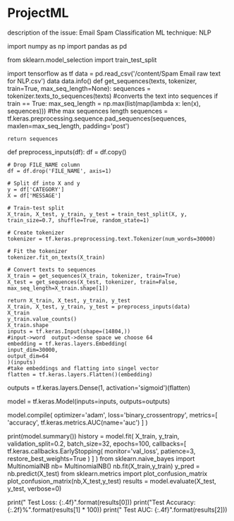 # ProjectML

description of the issue: Email Spam Classification ML technique: NLP





import numpy as np
import pandas as pd

from sklearn.model_selection import train_test_split

import tensorflow as tf
data = pd.read_csv('/content/Spam Email raw text for NLP.csv')
data
data.info()
def get_sequences(texts, tokenizer, train=True, max_seq_length=None):
    sequences = tokenizer.texts_to_sequences(texts)
     #converts the text into sequences
    if train == True:
        max_seq_length = np.max(list(map(lambda x: len(x), sequences)))
    #the max sequences length
    sequences = tf.keras.preprocessing.sequence.pad_sequences(sequences, maxlen=max_seq_length, padding='post')
    
    return sequences
def preprocess_inputs(df):
    df = df.copy()
    
    # Drop FILE_NAME column
    df = df.drop('FILE_NAME', axis=1)
    
    # Split df into X and y
    y = df['CATEGORY']
    X = df['MESSAGE']
    
    # Train-test split
    X_train, X_test, y_train, y_test = train_test_split(X, y, train_size=0.7, shuffle=True, random_state=1)
    
    # Create tokenizer
    tokenizer = tf.keras.preprocessing.text.Tokenizer(num_words=30000)
    
    # Fit the tokenizer
    tokenizer.fit_on_texts(X_train)
    
    # Convert texts to sequences
    X_train = get_sequences(X_train, tokenizer, train=True)
    X_test = get_sequences(X_test, tokenizer, train=False, max_seq_length=X_train.shape[1])
    
    return X_train, X_test, y_train, y_test
    X_train, X_test, y_train, y_test = preprocess_inputs(data)
    X_train
    y_train.value_counts()
    X_train.shape
    inputs = tf.keras.Input(shape=(14804,))
    #input->word  output->dense space we choose 64
    embedding = tf.keras.layers.Embedding(
    input_dim=30000,
    output_dim=64
    )(inputs)
    #take embeddings and flatting into singel vector
    flatten = tf.keras.layers.Flatten()(embedding)

outputs = tf.keras.layers.Dense(1, activation='sigmoid')(flatten)


model = tf.keras.Model(inputs=inputs, outputs=outputs)


model.compile(
    optimizer='adam',
    loss='binary_crossentropy',
    metrics=[
        'accuracy',
        tf.keras.metrics.AUC(name='auc')
    ]
)


print(model.summary())
history = model.fit(
    X_train,
    y_train,
    validation_split=0.2,
    batch_size=32,
    epochs=100,
    callbacks=[
        tf.keras.callbacks.EarlyStopping(
            monitor='val_loss',
            patience=3,
            restore_best_weights=True
        )
    ]
)
from sklearn.naive_bayes import MultinomialNB
nb= MultinomialNB()
nb.fit(X_train,y_train)
y_pred = nb.predict(X_test)
from sklearn.metrics import plot_confusion_matrix
plot_confusion_matrix(nb,X_test,y_test)
results = model.evaluate(X_test, y_test, verbose=0)

print("    Test Loss: {:.4f}".format(results[0]))
print("Test Accuracy: {:.2f}%".format(results[1] * 100))
print("     Test AUC: {:.4f}".format(results[2]))
